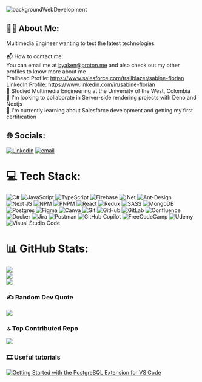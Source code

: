 ![backgroundWebDevelopment](https://github.com/user-attachments/assets/c1eb528b-0890-4fe1-98a0-08baf8e57a6c)
## 🍂✨ About Me:
Multimedia Engineer wanting to test the latest technologies<br><br>📬 How to contact me:<br>You can email me at byaken@proton.me and also check out my other profiles to know more about me<br>Trailhead Profile: https://www.salesforce.com/trailblazer/sabine-florian<br>LinkedIn Profile: https://www.linkedin.com/in/sabine-florian<br>📕 Studied Multimedia Engineering at the University of the West, Colombia<br>🍃 I'm looking to collaborate in Server-side rendering projects with Deno and Nextjs<br>💪 I'm currently learning about Salesforce development and getting my first certification


## 🌐 Socials:
[![LinkedIn](https://img.shields.io/badge/LinkedIn-%230077B5.svg?logo=linkedin&logoColor=white)](https://linkedin.com/in/sabine-florian) [![email](https://img.shields.io/badge/Email-D14836?logo=gmail&logoColor=white)](mailto:byaken@proton.me) 

# 💻 Tech Stack:
![C#](https://img.shields.io/badge/c%23-%23239120.svg?style=flat&logo=csharp&logoColor=white) ![JavaScript](https://img.shields.io/badge/javascript-%23323330.svg?style=flat&logo=javascript&logoColor=%23F7DF1E) ![TypeScript](https://img.shields.io/badge/typescript-%23007ACC.svg?style=flat&logo=typescript&logoColor=white) ![Firebase](https://img.shields.io/badge/firebase-%23039BE5.svg?style=flat&logo=firebase) ![.Net](https://img.shields.io/badge/.NET-5C2D91?style=flat&logo=.net&logoColor=white) ![Ant-Design](https://img.shields.io/badge/-AntDesign-%230170FE?style=flat&logo=ant-design&logoColor=white) ![Next JS](https://img.shields.io/badge/Next-black?style=flat&logo=next.js&logoColor=white) ![NPM](https://img.shields.io/badge/NPM-%23CB3837.svg?style=flat&logo=npm&logoColor=white) ![PNPM](https://img.shields.io/badge/pnpm-%234a4a4a.svg?style=flat&logo=pnpm&logoColor=f69220) ![React](https://img.shields.io/badge/react-%2320232a.svg?style=flat&logo=react&logoColor=%2361DAFB) ![Redux](https://img.shields.io/badge/redux-%23593d88.svg?style=flat&logo=redux&logoColor=white) ![SASS](https://img.shields.io/badge/SASS-hotpink.svg?style=flat&logo=SASS&logoColor=white) ![MongoDB](https://img.shields.io/badge/MongoDB-%234ea94b.svg?style=flat&logo=mongodb&logoColor=white) ![Postgres](https://img.shields.io/badge/postgres-%23316192.svg?style=flat&logo=postgresql&logoColor=white) ![Figma](https://img.shields.io/badge/figma-%23F24E1E.svg?style=flat&logo=figma&logoColor=white) ![Canva](https://img.shields.io/badge/Canva-%2300C4CC.svg?style=flat&logo=Canva&logoColor=white) ![Git](https://img.shields.io/badge/git-%23F05033.svg?style=flat&logo=git&logoColor=white) ![GitHub](https://img.shields.io/badge/github-%23121011.svg?style=flat&logo=github&logoColor=white) ![GitLab](https://img.shields.io/badge/gitlab-%23181717.svg?style=flat&logo=gitlab&logoColor=white) ![Confluence](https://img.shields.io/badge/confluence-%23172BF4.svg?style=flat&logo=confluence&logoColor=white) ![Docker](https://img.shields.io/badge/docker-%230db7ed.svg?style=flat&logo=docker&logoColor=white) ![Jira](https://img.shields.io/badge/jira-%230A0FFF.svg?style=flat&logo=jira&logoColor=white) ![Postman](https://img.shields.io/badge/Postman-FF6C37?style=flat&logo=postman&logoColor=white) ![GitHub Copilot](https://img.shields.io/badge/github_copilot-8957E5?style=flat&logo=github-copilot&logoColor=white) ![FreeCodeCamp](https://img.shields.io/badge/Freecodecamp-%23123.svg?&style=flat&logo=freecodecamp&logoColor=green) ![Udemy](https://img.shields.io/badge/Udemy-A435F0?style=flat&logo=Udemy&logoColor=white) ![Visual Studio Code](https://img.shields.io/badge/Visual%20Studio%20Code-0078d7.svg?style=flat&logo=visual-studio-code&logoColor=white) 
# 📊 GitHub Stats:
![](https://github-readme-stats.vercel.app/api?username=Byaken-Dev&theme=ayu-mirage&hide_border=false&include_all_commits=false&count_private=true)<br/>
![](https://nirzak-streak-stats.vercel.app/?user=Byaken-Dev&theme=ayu-mirage&hide_border=false)<br/>
![](https://github-readme-stats.vercel.app/api/top-langs/?username=Byaken-Dev&theme=ayu-mirage&hide_border=false&include_all_commits=false&count_private=true&layout=compact)

### ✍️ Random Dev Quote
![](https://quotes-github-readme.vercel.app/api?type=vetical&theme=dark)

### 🔝 Top Contributed Repo
![](https://github-contributor-stats.vercel.app/api?username=Byaken-Dev&limit=5&theme=ayu-mirage&combine_all_yearly_contributions=true)

### 🎞️ Useful tutorials
[![Getting Started with the PostgreSQL Extension for VS Code](https://img.youtube.com/vi/d_wpn8wW2sw/0.jpg)](https://www.youtube.com/watch?v=d_wpn8wW2sw)

<!-- Proudly created with GPRM ( https://gprm.itsvg.in ) -->

